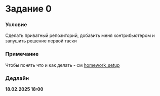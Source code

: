 # Задание 0

### Условие
Сделать приватный репозиторий, добавить меня контрибьютером и запушить решение первой таски

### Примечание
Чтобы понять что и как делать - см [homework_setup](../../docs/homework_setup.md)

### Дедлайн
**18.02.2025 18:00**
